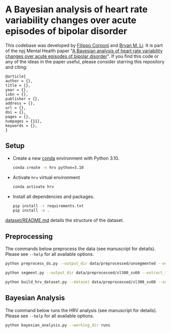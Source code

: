 # A Bayesian analysis of heart rate variability changes over acute episodes of bipolar disorder

This codebase was developed by [Filippo Corponi](https://github.com/FilippoCMC) and [Bryan M. Li](https://github.com/bryanlimy). It is part of the npj Mental Health paper "[A Bayesian analysis of heart rate variability changes over acute episodes of bipolar disorder](https://osf.io/preprints/psyarxiv)". If you find this code or any of the ideas in the paper useful, please consider starring this repository and citing:

```buildoutcfg
@article{
author = {},
title = {},
year = {},
isbn = {},
publisher = {},
address = {},
url = {},
doi = {},
pages = {},
numpages = {11},
keywords = {},
}
```

## Setup
- Create a new [conda](https://docs.anaconda.com/miniconda/) environment with Python 3.10.
  ```bash
  conda create -n hrv python=3.10
  ```
- Activate `hrv` virtual environment
  ```bash
  conda activate hrv
  ```
- Install all dependencies and packages.
  ```bash
  pip install -r requirements.txt
  pip install -e .
  ```
[dataset/README.md](dataset/README.md) details the structure of the dataset.

## Preprocessing

The commands below preprocess the data (see manuscript for details). Please see `--help` for all available options.

  ```bash
  python preprocess_ds.py --output_dir data/preprocessed/unsegmented --overwrite --overwrite_spreadsheet
  ```

  ```bash
  python segment.py --output_dir data/preprocessed/sl300_ss60 --extract_features hrv --hrv_extractor flirt --segment_length 300 --step_size 60 --overwrite --use_empatica_ibi
  ```

  ```bash
  python build_hrv_dataset.py --dataset data/preprocessed/sl300_ss60 --output_dir runs
  ```

## Bayesian Analysis

The command below runs the HRV analysis (see manuscript for details). Please see `--help` for all available options.
  ```bash
  python bayesian_analysis.py --working_dir runs
  ```
